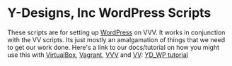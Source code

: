 Y-Designs, Inc WordPress Scripts
================================

These scripts are for setting up [WordPress](https://wordpress.org/) on VVV.  It works in conjunction with the VV scripts.  Its just mostly an amalgamation of things that we need to get our work done.
Here's a link to our docs/tutorial on how you might use this with [VirtualBox](https://www.virtualbox.org/wiki/Downloads), [Vagrant](https://www.vagrantup.com/), [VVV](https://github.com/Varying-Vagrant-Vagrants/VVV) and [VV](https://github.com/bradp/vv): [YD_WP tutorial](http://y-designs.com/blog/wordpress-development-consistency-and-deployments/)
